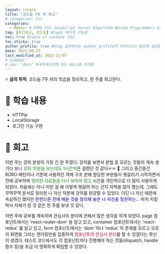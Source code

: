 ```yaml
---
layout: single
title: "코드숨 7주 차 회고"
# categories: Git
categories:
  - Memoir # HTML CSS JavaScript Server Algorithm Wecode Programmers CS vsCode
tag: [주간회고, 코드숨] #tag는 여러개 가능함
toc: true #table of content 기능!
toc_sticky: true
author_profile: true #blog 글안에서는 author_profile이 따라다니지 않도록 설정함
date: 2022-09-25
last_modified_at: 2022-11-07
# sidebar:
# nav: "docs" #네비게이션에 있는 docs를 의미함
---
```

<style>
.red {
  color: crimson;
}

.blue {
  color: mediumblue;
}

.green {
  color: forestgreen;
}
</style>

🔥 **글의 목적**: 코드숨 7주 차의 학습을 정리하고, 한 주를 회고한다.

# 📌 학습 내용

- HTTPie
- LocalStorage
- 로그인 기능 구현

# 📌 회고

이번 주는 강의 분량이 가장 긴 한 주였다. 강의를 보면서 문법 등 모르는 것들이 계속 생기다 보니 <span class="green">강의 10분을 보는데도 1시간씩</span>은 걸렸던 것 같다ㅠㅠ 🥹 그리고 중간중간 RORO 패턴이나 기존에 사용하던 객체 구조 분해 할당한 부분들이 헷갈리기 시작하면서 전에 공부하며 <span class="green">정리한 자료들을 다시 보아야 했고</span> 시간을 개인적으로 더 많이 사용하게 되었다. 처음에는 아니 이런 걸 왜 이렇게 헷갈려 하는 건지 자책을 많이 했는데, 그래도 꾸역꾸역 문서로 정리한 나 자신 덕분에 강의를 완강할 수 있었다. 더딘 나 자신 때문에 속상하긴 했지만 <span class="blue">한편으론 전에 배운 것을 정리해 놓은 나 자신을 칭찬하는…</span> 마치 지킬 박사 자체가 된 것 같은 한 주를 보낸 것 같다.

이번 주에 공부를 계속하며 관심사의 분리에 관해서 많은 생각을 하게 되었다. page 컴포넌트에서는 ‘react-router-dom’ 을 알고 있고, container 컴포넌트에서는 ‘react-redux’ 를 알고 있고, form 컴포넌트에서는 ‘dom’ 이나 ‘redux’ 의 존재를 모르고 오로지 화면을 그리는 렌더링만을 집중하게 <span class="red">컴포넌트의 관심사 분리</span>를 할 수 있겠다는 확신이 생겼다. 테스트 코드에서도 각 컴포넌트마다 진행해야 하는 것들(dispatch, handle 함수 등)을 조금 더 명확하게 확립할 수 있었다.

<!-- ⓵ ⓶ ⓷ ⓸ ⓹ ⓺ ⓻ ⓼ ⓽ ⓾ -->

<!-- ### 2. Link 넣기

```
유형 1: [gunhee's coding blog] : [gunhee's coding blog](https://gunhee-jeong.github.io/)
유형 2: (URL 자동연결) : <https://gunhee-jeong.github.io/>
유형 3: (동일 파일 내 '문단으로 이동') : [1. Header로 이동](###-1-header)

```

유형 1: (설명어를 입력) : [gunhee's coding blog](https://gunhee-jeong.github.io/)
유형 2: (URL 자동연결) : <https://gunhee-jeong.github.io/>
유형 3: (동일 파일 내 '문단으로 이동') : [1. Header로 이동](#1-header)
유형 3의 방법

1. 특수문자를 제거
2. 스페이스는 -로 바꾸고
3. 대문자는 소문자로!
   그래서 ### 1. Header -> #1-header

## Link: [google][https://www.google.com/]

### 3. 수평선

```

---

```

---

### 4. 라인 바꾸기

```

스페이스바를 2번 눌러주면 다음칸으로
이동할 수 있어요!

```

---

스페이스바를 2번 눌러주면
다음칸으로 이동할 수 있어요!

### 5. list 만들기

```

1. 1번
2. 2번
3. 3번

- 순서없는 list
  - 순서없는 list
    - 순서없는 list

```

1. 1번
2. 2번
3. 3번

- 순서없는 list
  - 순서없는 list
    - 순서없는 list

---

### 6. font 관련

```

**진하게** -> 볼드
_기울여서_ -> 이탤릭체
~~취소선~~ -> 취소선

<ul>밑줄넣기</ul> -> 밑줄
<span style="color:red">빨간 글씨</span> -> 글자색
이것이 `인라인` 입니다 -> 인라인 코드
```

**진하게** -> 볼드
_기울여서_ -> 이탤릭체
~~취소선~~ -> 취소선
<u>밑줄넣기</u> -> 밑줄
<span style="color:red">빨간 글씨</span>
이것이 `인라인` 입니다 -> 인라인 코드

---

### 7. 인용구문

```
> coding
>
> > JavaScript
> >
> > > 내가 프짱!
```

> coding
>
> > JavaScript
> >
> > > 내가 프짱!

---

### 8. 이미지 삽입

```
유형1: ('사이즈를 조절' -> HTML 태그 사용) : <img src="https://gunhee-jeong.github.io/assets/images/blogLogo.png" width="400" height="200">
유형2: (이미지 삽입 후 -> 링크 걸기)
[![이미지](https://gunhee-jeong.github.io/assets/images/blogLogo/blogLogo.png)](https://gunhee-jeong.github.io/)
```

유형1: ('사이즈를 조절' -> HTML 태그 사용) : <img src="https://gunhee-jeong.github.io/assets/images/blogLogo.png" width="400" height="200">
유형2: (이미지 삽입 후 -> 링크 걸기)
[![이미지](https://gunhee-jeong.github.io/assets/images/blogLogo.png)](https://gunhee-jeong.github.io/)

### 9. 표 만들기

```
||국어|영어|
| :--- | ---: | :--: |
|건희 | 100점 | 100점
|철수 | 100점 | 100점
```

|      |  국어 | 영어  |
| :--- | ----: | :---: |
| 건희 | 100점 | 100점 |
| 철수 | 100점 | 100점 |

> - header를 넣고 싶은 경우 ---을 사용하고 :을 이용하여 정렬에 사용함!

### 10. 토글 만들기

```
<details>
<summary>여기를 누르세요</summary>
<div markdown="1">
숨겨진 내용
</div>
</details>
```

<details>
<summary>여기를 누르세요</summary>
<div markdown="1">
숨겨진 내용
</div>
</details> -->

